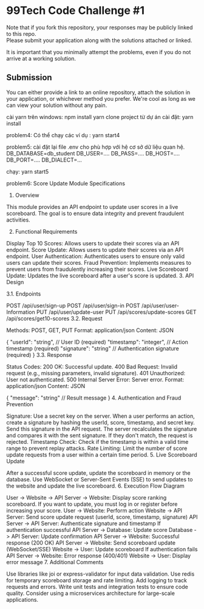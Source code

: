 # 99Tech Code Challenge #1 #

Note that if you fork this repository, your responses may be publicly linked to this repo.  
Please submit your application along with the solutions attached or linked.   

It is important that you minimally attempt the problems, even if you do not arrive at a working solution.

## Submission ##
You can either provide a link to an online repository, attach the solution in your application, or whichever method you prefer.
We're cool as long as we can view your solution without any pain.

cài yarn trên windows: npm install yarn
clone project từ dự án
cài đặt: yarn install

problem4:
Có thể chạy các ví dụ : yarn start4

problem5:
cài đặt lại file .env cho phù hợp với hệ cơ sở dữ liệu quan hệ.
DB_DATABASE=db_student
DB_USER=....
DB_PASS=....
DB_HOST=....
DB_PORT=....
DB_DIALECT=...

chạy: yarn start5



problem6: 
Score Update Module Specifications
1. Overview

This module provides an API endpoint to update user scores in a live scoreboard. The goal is to ensure data integrity and prevent fraudulent activities.

2. Functional Requirements

Display Top 10 Scores: Allows users to update their scores via an API endpoint.
Score Update: Allows users to update their scores via an API endpoint.
User Authentication: Authenticates users to ensure only valid users can update their scores.
Fraud Prevention: Implements measures to prevent users from fraudulently increasing their scores.
Live Scoreboard Update: Updates the live scoreboard after a user's score is updated.
3. API Design

3.1. Endpoints

POST /api/user/sign-up
POST /api/user/sign-in
POST /api/user/user-Information
PUT /api/user/update-user
PUT /api/scores/update-scores
GET /api/scores/get10-scores
3.2. Request

Methods: POST, GET, PUT
Format: application/json
Content:
JSON

{
  "userId": "string", // User ID (required)
  "timestamp": "integer", // Action timestamp (required)
  "signature": "string" // Authentication signature (required)
}
3.3. Response

Status Codes:
200 OK: Successful update.
400 Bad Request: Invalid request (e.g., missing parameters, invalid signature).
401 Unauthorized: User not authenticated.
500 Internal Server Error: Server error.
Format: application/json
Content:
JSON

{
  "message": "string" // Result message
}
4. Authentication and Fraud Prevention

Signature:
Use a secret key on the server.
When a user performs an action, create a signature by hashing the userId, score, timestamp, and secret key.
Send this signature in the API request.
The server recalculates the signature and compares it with the sent signature. If they don't match, the request is rejected.
Timestamp Check:
Check if the timestamp is within a valid time range to prevent replay attacks.
Rate Limiting:
Limit the number of score update requests from a user within a certain time period.
5. Live Scoreboard Update

After a successful score update, update the scoreboard in memory or the database.
Use WebSocket or Server-Sent Events (SSE) to send updates to the website and update the live scoreboard.
6. Execution Flow Diagram

User -> Website -> API Server -> Website: Display score ranking scoreboard.
If you want to update, you must log in or register before increasing your score.
User -> Website: Perform action
Website -> API Server: Send score update request (userId, score, timestamp, signature)
API Server -> API Server: Authenticate signature and timestamp
If authentication successful
    API Server -> Database: Update score
    Database -> API Server: Update confirmation
    API Server -> Website: Successful response (200 OK)
    API Server -> Website: Send scoreboard update (WebSocket/SSE)
    Website -> User: Update scoreboard
If authentication fails
    API Server -> Website: Error response (400/401)
    Website -> User: Display error message
7. Additional Comments

Use libraries like joi or express-validator for input data validation.
Use redis for temporary scoreboard storage and rate limiting.
Add logging to track requests and errors.
Write unit tests and integration tests to ensure code quality.
Consider using a microservices architecture for large-scale applications.